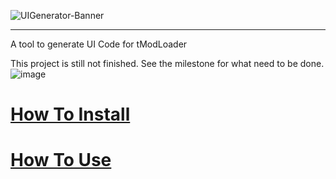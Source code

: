 ![UIGenerator-Banner](https://user-images.githubusercontent.com/26361108/111703583-27ae0d00-883e-11eb-9cf1-e6c7160f4a52.png)
___
A tool to generate UI Code for tModLoader

This project is still not finished. See the milestone for what need to be done.
![image](https://user-images.githubusercontent.com/26361108/110858982-0b98f180-82bb-11eb-8cbd-62d6e62cbbe2.png)

# [How To Install](https://github.com/NotLe0n/UIGenerator/wiki/How-To-Install)

# [How To Use](https://github.com/NotLe0n/UIGenerator/wiki/How-To-Use)
